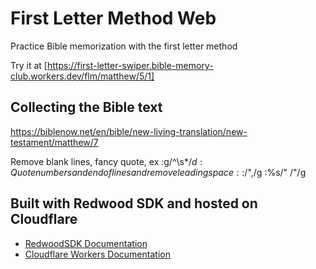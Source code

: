 # First Letter Method Web

Practice Bible memorization with the first letter method

Try it at [https://first-letter-swiper.bible-memory-club.workers.dev/flm/matthew/5/1]

## Collecting the Bible text

https://biblenow.net/en/bible/new-living-translation/new-testament/matthew/7

Remove blank lines, fancy quote, ex
:g/^\s*$/d
:%s/“//g
Quote numbers and end of lines and remove leading space
:%s/\([0-9]\+\)/"\1":"/g
:%s/$/",/g
:%s/" /"/g

## Built with Redwood SDK and hosted on Cloudflare

- [RedwoodSDK Documentation](https://docs.rwsdk.com/)
- [Cloudflare Workers Documentation](https://developers.cloudflare.com/workers)
